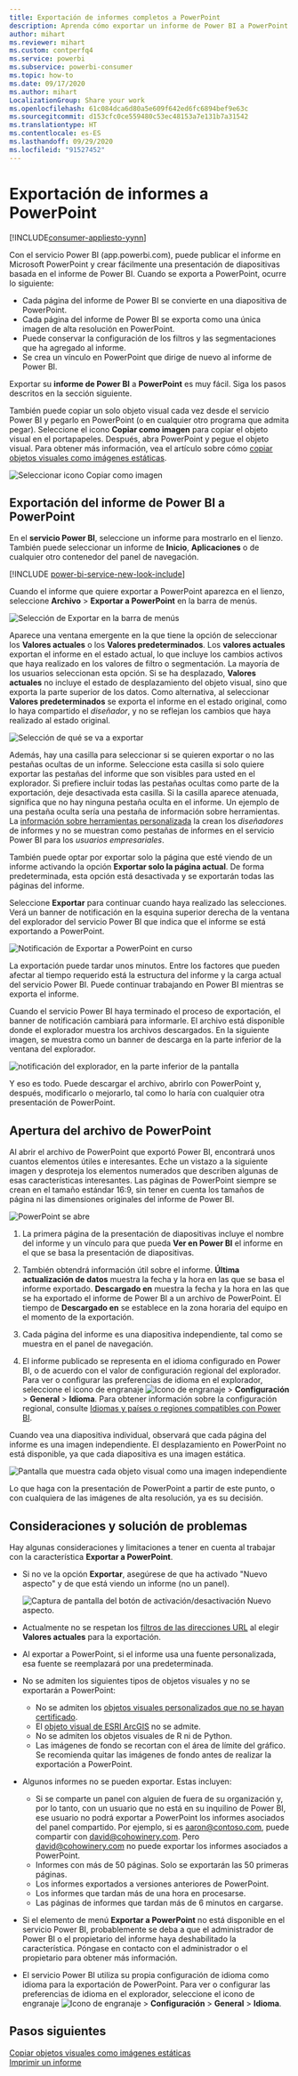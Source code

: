 ```yaml
---
title: Exportación de informes completos a PowerPoint
description: Aprenda cómo exportar un informe de Power BI a PowerPoint.
author: mihart
ms.reviewer: mihart
ms.custom: contperfq4
ms.service: powerbi
ms.subservice: powerbi-consumer
ms.topic: how-to
ms.date: 09/17/2020
ms.author: mihart
LocalizationGroup: Share your work
ms.openlocfilehash: 61c084dca6d80a5e609f642ed6fc6894bef9e63c
ms.sourcegitcommit: d153cfc0ce559480c53ec48153a7e131b7a31542
ms.translationtype: HT
ms.contentlocale: es-ES
ms.lasthandoff: 09/29/2020
ms.locfileid: "91527452"
---
```

# <a name="export-reports-to-powerpoint"></a>Exportación de informes a PowerPoint

[!INCLUDE[consumer-appliesto-yynn](../includes/consumer-appliesto-yynn.md)]


Con el servicio Power BI (app.powerbi.com), puede publicar el informe en Microsoft PowerPoint y crear fácilmente una presentación de diapositivas basada en el informe de Power BI. Cuando se exporta a PowerPoint, ocurre lo siguiente:

* Cada página del informe de Power BI se convierte en una diapositiva de PowerPoint.
* Cada página del informe de Power BI se exporta como una única imagen de alta resolución en PowerPoint.
* Puede conservar la configuración de los filtros y las segmentaciones que ha agregado al informe.
* Se crea un vínculo en PowerPoint que dirige de nuevo al informe de Power BI.

Exportar su **informe de Power BI** a **PowerPoint** es muy fácil. Siga los pasos descritos en la sección siguiente.

También puede copiar un solo objeto visual cada vez desde el servicio Power BI y pegarlo en PowerPoint (o en cualquier otro programa que admita pegar). Seleccione el icono **Copiar como imagen** para copiar el objeto visual en el portapapeles. Después, abra PowerPoint y pegue el objeto visual. Para obtener más información, vea el artículo sobre cómo [copiar objetos visuales como imágenes estáticas](../visuals/power-bi-visualization-copy-paste.md).

![Seleccionar icono Copiar como imagen](media/end-user-powerpoint/power-bi-copy.png)

## <a name="export-your-power-bi-report-to-powerpoint"></a>Exportación del informe de Power BI a PowerPoint
En el **servicio Power BI**, seleccione un informe para mostrarlo en el lienzo. También puede seleccionar un informe de **Inicio**, **Aplicaciones** o de cualquier otro contenedor del panel de navegación.

[!INCLUDE [power-bi-service-new-look-include](../includes/power-bi-service-new-look-include.md)]

Cuando el informe que quiere exportar a PowerPoint aparezca en el lienzo, seleccione **Archivo** > **Exportar a PowerPoint** en la barra de menús.

![Selección de Exportar en la barra de menús](media/end-user-powerpoint/power-bi-export.png)

Aparece una ventana emergente en la que tiene la opción de seleccionar los **Valores actuales** o los **Valores predeterminados**. Los **valores actuales** exportan el informe en el estado actual, lo que incluye los cambios activos que haya realizado en los valores de filtro o segmentación.  La mayoría de los usuarios seleccionan esta opción. Si se ha desplazado, **Valores actuales** no incluye el estado de desplazamiento del objeto visual, sino que exporta la parte superior de los datos. Como alternativa, al seleccionar **Valores predeterminados** se exporta el informe en el estado original, como lo haya compartido el *diseñador*, y no se reflejan los cambios que haya realizado al estado original.

![Selección de qué se va a exportar](media/end-user-powerpoint/power-bi-current-values.png)
 
Además, hay una casilla para seleccionar si se quieren exportar o no las pestañas ocultas de un informe. Seleccione esta casilla si solo quiere exportar las pestañas del informe que son visibles para usted en el explorador. Si prefiere incluir todas las pestañas ocultas como parte de la exportación, deje desactivada esta casilla. Si la casilla aparece atenuada, significa que no hay ninguna pestaña oculta en el informe. Un ejemplo de una pestaña oculta sería una pestaña de información sobre herramientas. La [información sobre herramientas personalizada](../create-reports/desktop-tooltips.md) la crean los *diseñadores* de informes y no se muestran como pestañas de informes en el servicio Power BI para los *usuarios empresariales*. 

También puede optar por exportar solo la página que esté viendo de un informe activando la opción **Exportar solo la página actual**.  De forma predeterminada, esta opción está desactivada y se exportarán todas las páginas del informe.

Seleccione **Exportar** para continuar cuando haya realizado las selecciones. Verá un banner de notificación en la esquina superior derecha de la ventana del explorador del servicio Power BI que indica que el informe se está exportando a PowerPoint. 



![Notificación de Exportar a PowerPoint en curso](media/end-user-powerpoint/power-bi-export-progress.png)

La exportación puede tardar unos minutos. Entre los factores que pueden afectar al tiempo requerido está la estructura del informe y la carga actual del servicio Power BI. Puede continuar trabajando en Power BI mientras se exporta el informe.

Cuando el servicio Power BI haya terminado el proceso de exportación, el banner de notificación cambiará para informarle. El archivo está disponible donde el explorador muestra los archivos descargados. En la siguiente imagen, se muestra como un banner de descarga en la parte inferior de la ventana del explorador.

![notificación del explorador, en la parte inferior de la pantalla](media/end-user-powerpoint/power-bi-browsers.png)

Y eso es todo. Puede descargar el archivo, abrirlo con PowerPoint y, después, modificarlo o mejorarlo, tal como lo haría con cualquier otra presentación de PowerPoint.

## <a name="open-the-powerpoint-file"></a>Apertura del archivo de PowerPoint
Al abrir el archivo de PowerPoint que exportó Power BI, encontrará unos cuantos elementos útiles e interesantes. Eche un vistazo a la siguiente imagen y desproteja los elementos numerados que describen algunas de esas características interesantes. Las páginas de PowerPoint siempre se crean en el tamaño estándar 16:9, sin tener en cuenta los tamaños de página ni las dimensiones originales del informe de Power BI.

![PowerPoint se abre](media/end-user-powerpoint/power-bi-powerpoint-numbered.png)

1. La primera página de la presentación de diapositivas incluye el nombre del informe y un vínculo para que pueda **Ver en Power BI** el informe en el que se basa la presentación de diapositivas.
2. También obtendrá información útil sobre el informe. **Última actualización de datos** muestra la fecha y la hora en las que se basa el informe exportado. **Descargado en** muestra la fecha y la hora en las que se ha exportado el informe de Power BI a un archivo de PowerPoint. El tiempo de **Descargado en** se establece en la zona horaria del equipo en el momento de la exportación.


3. Cada página del informe es una diapositiva independiente, tal como se muestra en el panel de navegación. 
4. El informe publicado se representa en el idioma configurado en Power BI, o de acuerdo con el valor de configuración regional del explorador. Para ver o configurar las preferencias de idioma en el explorador, seleccione el icono de engranaje ![Icono de engranaje](media/end-user-powerpoint/power-bi-settings-icon.png) > **Configuración** > **General** > **Idioma**. Para obtener información sobre la configuración regional, consulte [Idiomas y países o regiones compatibles con Power BI](../fundamentals/supported-languages-countries-regions.md).


Cuando vea una diapositiva individual, observará que cada página del informe es una imagen independiente. El desplazamiento en PowerPoint no está disponible, ya que cada diapositiva es una imagen estática.

![Pantalla que muestra cada objeto visual como una imagen independiente](media/end-user-powerpoint/power-bi-images.png)

Lo que haga con la presentación de PowerPoint a partir de este punto, o con cualquiera de las imágenes de alta resolución, ya es su decisión.

## <a name="considerations-and-troubleshooting"></a>Consideraciones y solución de problemas
Hay algunas consideraciones y limitaciones a tener en cuenta al trabajar con la característica **Exportar a PowerPoint**.
 

* Si no ve la opción **Exportar**, asegúrese de que ha activado "Nuevo aspecto" y de que está viendo un informe (no un panel).

    ![Captura de pantalla del botón de activación/desactivación Nuevo aspecto.](media/end-user-powerpoint/power-bi-new-look.png)

* Actualmente no se respetan los [filtros de las direcciones URL](../collaborate-share/service-url-filters.md) al elegir **Valores actuales** para la exportación.

* Al exportar a PowerPoint, si el informe usa una fuente personalizada, esa fuente se reemplazará por una predeterminada.

* No se admiten los siguientes tipos de objetos visuales y no se exportarán a PowerPoint:
   - No se admiten los [objetos visuales personalizados que no se hayan certificado](../developer/visuals/power-bi-custom-visuals-certified.md). 
   - El [objeto visual de ESRI ArcGIS](../visuals/power-bi-visualizations-arcgis.md) no se admite.
   - No se admiten los objetos visuales de R ni de Python.
   - Las imágenes de fondo se recortan con el área de límite del gráfico. Se recomienda quitar las imágenes de fondo antes de realizar la exportación a PowerPoint.

* Algunos informes no se pueden exportar. Estas incluyen:
    - Si se comparte un panel con alguien de fuera de su organización y, por lo tanto, con un usuario que no está en su inquilino de Power BI, ese usuario no podrá exportar a PowerPoint los informes asociados del panel compartido. Por ejemplo, si es aaron@contoso.com, puede compartir con david@cohowinery.com. Pero david@cohowinery.com no puede exportar los informes asociados a PowerPoint.
    - Informes con más de 50 páginas. Solo se exportarán las 50 primeras páginas.
    - Los informes exportados a versiones anteriores de PowerPoint.
    - Los informes que tardan más de una hora en procesarse. 
    - Las páginas de informes que tardan más de 6 minutos en cargarse. 

* Si el elemento de menú **Exportar a PowerPoint** no está disponible en el servicio Power BI, probablemente se deba a que el administrador de Power BI o el propietario del informe haya deshabilitado la característica. Póngase en contacto con el administrador o el propietario para obtener más información.
* El servicio Power BI utiliza su propia configuración de idioma como idioma para la exportación de PowerPoint. Para ver o configurar las preferencias de idioma en el explorador, seleccione el icono de engranaje ![Icono de engranaje](media/end-user-powerpoint/power-bi-settings-icon.png) > **Configuración** > **General** > **Idioma**.



## <a name="next-steps"></a>Pasos siguientes
[Copiar objetos visuales como imágenes estáticas](../visuals/power-bi-visualization-copy-paste.md)    
[Imprimir un informe](end-user-print.md)
